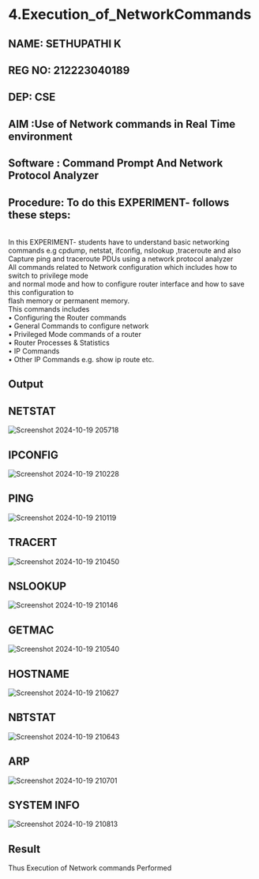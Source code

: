 # 4.Execution_of_NetworkCommands
## NAME: SETHUPATHI K
## REG NO: 212223040189
## DEP: CSE
## AIM :Use of Network commands in Real Time environment
## Software : Command Prompt And Network Protocol Analyzer
## Procedure: To do this EXPERIMENT- follows these steps:
<BR>
In this EXPERIMENT- students have to understand basic networking commands e.g cpdump, netstat, ifconfig, nslookup ,traceroute and also Capture ping and traceroute PDUs using a network protocol analyzer 
<BR>
All commands related to Network configuration which includes how to switch to privilege mode
<BR>
and normal mode and how to configure router interface and how to save this configuration to
<BR>
flash memory or permanent memory.
<BR>
This commands includes
<BR>
• Configuring the Router commands
<BR>
• General Commands to configure network
<BR>
• Privileged Mode commands of a router 
<BR>
• Router Processes & Statistics
<BR>
• IP Commands
<BR>
• Other IP Commands e.g. show ip route etc.
<BR>

## Output

## NETSTAT
![Screenshot 2024-10-19 205718](https://github.com/user-attachments/assets/319707aa-6826-4624-b064-16fe84a5606a)

## IPCONFIG
![Screenshot 2024-10-19 210228](https://github.com/user-attachments/assets/2699d53c-d133-4a80-b6d6-f9ee9931ed3d)

## PING
![Screenshot 2024-10-19 210119](https://github.com/user-attachments/assets/c7fb00e2-3cad-47e8-b1c1-f83dd2e3cb92)

## TRACERT
![Screenshot 2024-10-19 210450](https://github.com/user-attachments/assets/978de967-a464-4b25-8f6b-3e0ba3108ecf)

## NSLOOKUP
![Screenshot 2024-10-19 210146](https://github.com/user-attachments/assets/27442a2f-8142-435d-b6d7-519108f4ca7b)

## GETMAC
![Screenshot 2024-10-19 210540](https://github.com/user-attachments/assets/476c1334-6f03-4255-a726-201b431d06fc)

## HOSTNAME
![Screenshot 2024-10-19 210627](https://github.com/user-attachments/assets/7b52b169-cbe8-4b05-8acb-274f2c1566b5)

## NBTSTAT
![Screenshot 2024-10-19 210643](https://github.com/user-attachments/assets/99653a10-3ff7-41da-a3cd-074fec878fc7)

## ARP
![Screenshot 2024-10-19 210701](https://github.com/user-attachments/assets/98cd8d15-23a4-42da-93a1-4cb0c3714028)

## SYSTEM INFO

![Screenshot 2024-10-19 210813](https://github.com/user-attachments/assets/9563669c-9e93-469d-a129-13ab5cc9b924)

## Result
Thus Execution of Network commands Performed 
